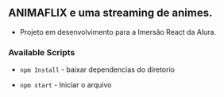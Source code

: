 
## ANIMAFLIX e uma streaming de animes.<br />
- Projeto em desenvolvimento para a Imersão React da Alura.


### Available Scripts

- `npm Install` - baixar dependencias do diretorio

- `npm start` - Iniciar o arquivo 



